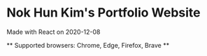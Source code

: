 # Nok Hun Kim's Portfolio Website
Made with React on 2020-12-08

** Supported browsers: Chrome, Edge, Firefox, Brave **